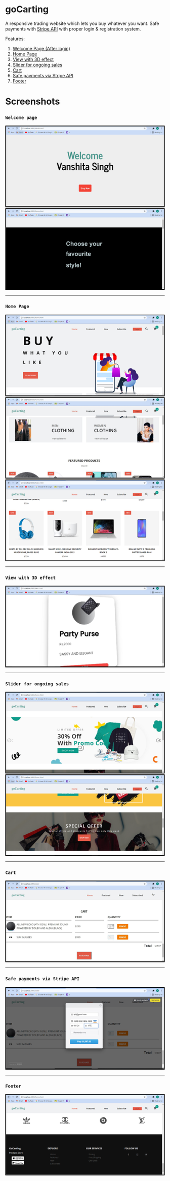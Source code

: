 # goCarting
A responsive trading website which lets you buy whatever you want.
Safe payments with [Stripe API](https://stripe.com/docs/api) with proper login & registration system.


Features:
1. [Welcome Page (After login)](#welcome-page) 
2. [Home Page](#home-page)
3. [View with 3D effect](#view-with-3d-effect)
4. [Slider for ongoing sales](#slider-for-ongoing-sales)
5. [Cart](#cart)
6. [Safe payments via Stripe API](#safe-payments-via-stripe-api)
7. [Footer](#footer)

Screenshots
====

### `Welcome page`
![Welcome page](https://github.com/DevayaniShivankar/goCarting/blob/master/screenshots/welcome.png?raw=true)
![Welcome page 2](https://github.com/DevayaniShivankar/goCarting/blob/master/screenshots/welcome%202.jpg?raw=true)
***
### `Home Page`
![Home page](https://github.com/DevayaniShivankar/goCarting/blob/master/screenshots/homepg.png?raw=true)
![Home page 2](https://github.com/DevayaniShivankar/goCarting/blob/master/screenshots/homepg2.png?raw=true)
![Home page 3](https://github.com/DevayaniShivankar/goCarting/blob/master/screenshots/homepg4.png?raw=true)
***
### `View with 3D effect`
![3D effect](https://github.com/DevayaniShivankar/goCarting/blob/master/screenshots/3Dproduct.png?raw=true)
***
### `Slider for ongoing sales`
![Slider](https://github.com/DevayaniShivankar/goCarting/blob/master/screenshots/slider.png?raw=true)
![Slider 2](https://github.com/DevayaniShivankar/goCarting/blob/master/screenshots/slider2.png?raw=true)
***
### `Cart`
![Cart](https://github.com/DevayaniShivankar/goCarting/blob/master/screenshots/cart.png?raw=true)
***
### `Safe payments via Stripe API`
![Cart](https://github.com/DevayaniShivankar/goCarting/blob/master/screenshots/payment.png?raw=true)
***
### `Footer`
![Cart](https://github.com/DevayaniShivankar/goCarting/blob/master/screenshots/footer.png?raw=true)
